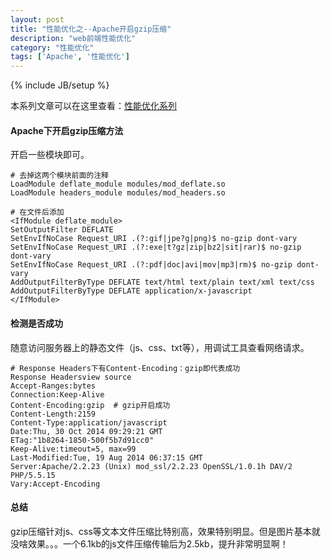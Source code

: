 ```yaml
---
layout: post
title: "性能优化之--Apache开启gzip压缩"
description: "web前端性能优化"
category: "性能优化"
tags: ['Apache', '性能优化']
---
```


{% include JB/setup %}

本系列文章可以在这里查看：[性能优化系列](http://www.poised-flw.com/categories.html#性能优化-ref)

#### Apache下开启gzip压缩方法

开启一些模块即可。

	# 去掉这两个模块前面的注释
	LoadModule deflate_module modules/mod_deflate.so
	LoadModule headers_module modules/mod_headers.so
	
	# 在文件后添加
	<IfModule deflate_module>
	SetOutputFilter DEFLATE
	SetEnvIfNoCase Request_URI .(?:gif|jpe?g|png)$ no-gzip dont-vary
	SetEnvIfNoCase Request_URI .(?:exe|t?gz|zip|bz2|sit|rar)$ no-gzip dont-vary
	SetEnvIfNoCase Request_URI .(?:pdf|doc|avi|mov|mp3|rm)$ no-gzip dont-vary
	AddOutputFilterByType DEFLATE text/html text/plain text/xml text/css
	AddOutputFilterByType DEFLATE application/x-javascript
	</IfModule>
	
#### 检测是否成功

随意访问服务器上的静态文件（js、css、txt等），用调试工具查看网络请求。
<!--more-->
	# Response Headers下有Content-Encoding：gzip即代表成功
	Response Headersview source
	Accept-Ranges:bytes
	Connection:Keep-Alive
	Content-Encoding:gzip  # gzip开启成功
	Content-Length:2159
	Content-Type:application/javascript
	Date:Thu, 30 Oct 2014 09:29:21 GMT
	ETag:"1b8264-1850-500f5b7d91cc0"
	Keep-Alive:timeout=5, max=99
	Last-Modified:Tue, 19 Aug 2014 06:37:15 GMT
	Server:Apache/2.2.23 (Unix) mod_ssl/2.2.23 OpenSSL/1.0.1h DAV/2 PHP/5.5.15
	Vary:Accept-Encoding
	
#### 总结

gzip压缩针对js、css等文本文件压缩比特别高，效果特别明显。但是图片基本就没啥效果。。。一个6.1kb的js文件压缩传输后为2.5kb，提升非常明显啊！
